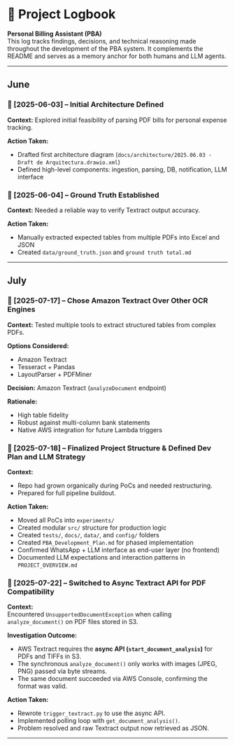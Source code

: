 # 📓 Project Logbook

**Personal Billing Assistant (PBA)**  
This log tracks findings, decisions, and technical reasoning made throughout the development of the PBA system. It complements the README and serves as a memory anchor for both humans and LLM agents.

---

## June

### 📅 [2025-06-03] – Initial Architecture Defined

**Context:** Explored initial feasibility of parsing PDF bills for personal expense tracking.

**Action Taken:**  
- Drafted first architecture diagram (`docs/architecture/2025.06.03 - Draft de Arquitectura.drawio.xml`)
- Defined high-level components: ingestion, parsing, DB, notification, LLM interface


### 📅 [2025-06-04] – Ground Truth Established

**Context:** Needed a reliable way to verify Textract output accuracy.

**Action Taken:**  
- Manually extracted expected tables from multiple PDFs into Excel and JSON
- Created `data/ground_truth.json` and `ground truth total.md`

---

## July

### 📅 [2025-07-17] – Chose Amazon Textract Over Other OCR Engines

**Context:** Tested multiple tools to extract structured tables from complex PDFs.

**Options Considered:**
- Amazon Textract
- Tesseract + Pandas
- LayoutParser + PDFMiner

**Decision:** Amazon Textract (`analyzeDocument` endpoint)

**Rationale:**
- High table fidelity
- Robust against multi-column bank statements
- Native AWS integration for future Lambda triggers


### 📅 [2025-07-18] – Finalized Project Structure & Defined Dev Plan and LLM Strategy

**Context:** 
- Repo had grown organically during PoCs and needed restructuring.
- Prepared for full pipeline buildout.

**Action Taken:**
- Moved all PoCs into `experiments/`
- Created modular `src/` structure for production logic
- Created `tests/`, `docs/`, `data/`, and `config/` folders
- Created `PBA_Development_Plan.md` for phased implementation
- Confirmed WhatsApp + LLM interface as end-user layer (no frontend)
- Documented LLM expectations and interaction patterns in `PROJECT_OVERVIEW.md`


### 📅 [2025-07-22] – Switched to Async Textract API for PDF Compatibility

**Context:**  
Encountered `UnsupportedDocumentException` when calling `analyze_document()` on PDF files stored in S3.

**Investigation Outcome:**  
- AWS Textract requires the **async API (`start_document_analysis`)** for PDFs and TIFFs in S3.
- The synchronous `analyze_document()` only works with images (JPEG, PNG) passed via byte streams.
- The same document succeeded via AWS Console, confirming the format was valid.

**Action Taken:**  
- Rewrote `trigger_textract.py` to use the async API.
- Implemented polling loop with `get_document_analysis()`.
- Problem resolved and raw Textract output now retrieved as JSON.


---
